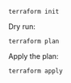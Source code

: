 
```shell
terraform init
```

Dry run:
```shell
terraform plan
```
Apply the plan:
```shell
terraform apply
```